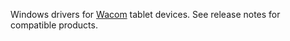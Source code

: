 Windows drivers for [Wacom](https://www.wacom.com) tablet devices. See release notes for compatible products.